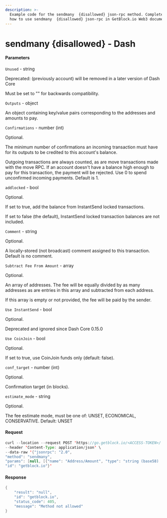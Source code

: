 ```yaml
---
description: >-
  Example code for the sendmany  {disallowed} json-rpc method. Сomplete guide on
  how to use sendmany  {disallowed} json-rpc in GetBlock.io Web3 documentation.
---
```


# sendmany {disallowed} - Dash

#### Parameters

`Unused` - string

Deprecated: (previously account) will be removed in a later version of Dash Core

Must be set to "" for backwards compatibility.

`Outputs` - object

An object containing key/value pairs corresponding to the addresses and amounts to pay.

`Confirmations` - number (int)

Optional.

The minimum number of confirmations an incoming transaction must have for its outputs to be credited to this account's balance.

Outgoing transactions are always counted, as are move transactions made with the move RPC. If an account doesn't have a balance high enough to pay for this transaction, the payment will be rejected. Use 0 to spend unconfirmed incoming payments. Default is 1.

`addlocked` - bool

Optional.

If set to true, add the balance from InstantSend locked transactions.

If set to false (the default), InstantSend locked transaction balances are not included.

`Comment` - string

Optional.

A locally-stored (not broadcast) comment assigned to this transaction. Default is no comment.

`Subtract Fee From Amount` - array

Optional.

An array of addresses. The fee will be equally divided by as many addresses as are entries in this array and subtracted from each address.

If this array is empty or not provided, the fee will be paid by the sender.

`Use InstantSend` - bool

Optional.

Deprecated and ignored since Dash Core 0.15.0

`Use CoinJoin` - bool

Optional.

If set to true, use CoinJoin funds only (default: false).

`conf_target` - number (int)

Optional.

Confirmation target (in blocks).

`estimate_mode` - string

Optional.

The fee estimate mode, must be one of: UNSET, ECONOMICAL, CONSERVATIVE. Default: UNSET

#### Request

```java
curl --location --request POST 'https://go.getblock.io/<ACCESS-TOKEN>/' \
--header 'Content-Type: application/json' \
--data-raw '{"jsonrpc": "2.0",
"method": "sendmany",
"params": [null, [{"name": "Address/Amount", "type": "string (base58) : number (dash)", "description": ["A key/value pair with a base58check-encoded string containing the P2PKH or P2SH address to pay as the key, and an amount of dash to pay as the value."], "value": null}], null, null, null, [{"name": "Address", "type": "string (base58)", "description": ["Optional.", "An address previously listed as one of the recipients."], "value": null}], null, null, null, null],
"id": "getblock.io"}'
```

#### Response

```java
{
    "result": "null",
    "id": "getblock.io",
    "status_code": 405,
    "message": "Method not allowed"
}
```
